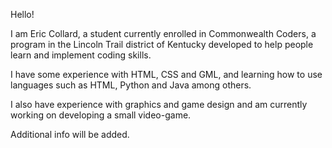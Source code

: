 Hello!

I am Eric Collard, a student currently enrolled in Commonwealth Coders, a program in the Lincoln Trail district of Kentucky developed to help people learn and implement coding skills.

I have some experience with HTML, CSS and GML, and learning how to use languages such as HTML, Python and Java among others.

I also have experience with graphics and game design and am currently working on developing a small video-game.

Additional info will be added.

<!--
**reric88/reric88** is a ✨ _special_ ✨ repository because its `README.md` (this file) appears on your GitHub profile.

Here are some ideas to get you started:

- 🔭 I’m currently working on ...
- 🌱 I’m currently learning ...
- 👯 I’m looking to collaborate on ...
- 🤔 I’m looking for help with ...
- 💬 Ask me about ...
- 📫 How to reach me: ...
- 😄 Pronouns: ...
- ⚡ Fun fact: ...
-->
